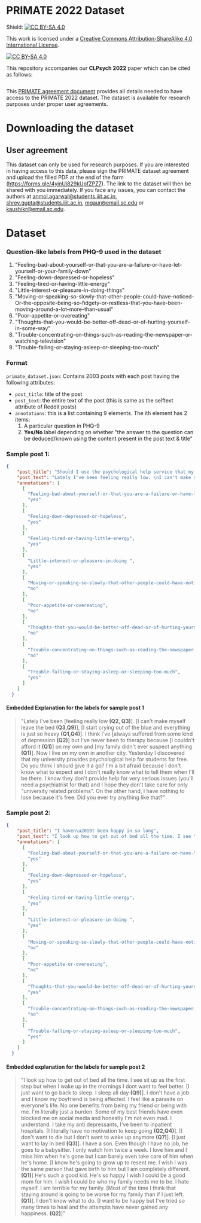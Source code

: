 # PRIMATE 2022 Dataset

Shield: [![CC BY-SA 4.0][cc-by-sa-shield]][cc-by-sa]

This work is licensed under a
[Creative Commons Attribution-ShareAlike 4.0 International License][cc-by-sa].

[![CC BY-SA 4.0][cc-by-sa-image]][cc-by-sa]

[cc-by-sa]: http://creativecommons.org/licenses/by-sa/4.0/
[cc-by-sa-image]: https://licensebuttons.net/l/by-sa/4.0/88x31.png
[cc-by-sa-shield]: https://img.shields.io/badge/License-CC%20BY--SA%204.0-lightgrey.svg

This repository accompanies our **CLPsych 2022** paper which can be cited as follows:

```

```


This [PRIMATE agreement document](https://github.com/primate-mh/Primate2022/blob/main/Primate2022_agreement.pdf) provides all details needed to have access to the PRIMATE 2022 dataset.
The dataset is available for research purposes under proper user agreements.

# Downloading the dataset
## User agreement
This dataset can only be used for research purposes. If you are interested in having access to this data, please sign the PRIMATE dataset agreement and upload the filled PDF at the end of the form (https://forms.gle/4yinUi829kUpfZPZ7). The link to the dataset will then be shared with you immediately. 
If you face any issues, you can contact the authors at anmol.agarwal@students.iiit.ac.in, shrey.gupta@students.iiit.ac.in, mgaur@email.sc.edu or kaushikr@email.sc.edu.

# Dataset
### Question-like labels from PHQ-9 used in the dataset
1) "Feeling-bad-about-yourself-or-that-you-are-a-failure-or-have-let-yourself-or-your-family-down"
2) "Feeling-down-depressed-or-hopeless"
3) "Feeling-tired-or-having-little-energy"
4) "Little-interest-or-pleasure-in-doing-things"
5) "Moving-or-speaking-so-slowly-that-other-people-could-have-noticed-Or-the-opposite-being-so-fidgety-or-restless-that-you-have-been-moving-around-a-lot-more-than-usual"
6) "Poor-appetite-or-overeating" 
7) "Thoughts-that-you-would-be-better-off-dead-or-of-hurting-yourself-in-some-way"
8) "Trouble-concentrating-on-things-such-as-reading-the-newspaper-or-watching-television"  
9) "Trouble-falling-or-staying-asleep-or-sleeping-too-much"


### Format
`primate_dataset.json`: Contains 2003 posts with each post having the following attributes:
* `post_title`: title of the post
* `post_text`: the entire text of the post (this is same as the selftext attribute of Reddit posts)
* `annotations`: this is a list containing 9 elements. The ith element has 2 items:
    1. A particular question in PHQ-9
    2. **Yes/No** label depending on whether "the answer to the question can be deduced/known using the content present in the post text & title"

### Sample post 1:

```json
{
    "post_title": "Should I use the psychological help service that my university provides for free?",
    "post_text": "Lately I've been feeling really low. \nI can't make myself leave the bed, I start crying out of the blue and everything is just so heavy. \nI think I've always suffered from some kind of depression but I've never been to therapy because I couldn't afford it on my own and my family didn't ever suspect anything. \nNow I live on my own in another city. Yesterday I discovered that my university provides psychological help for students for free. Do you think I should give it a go? \nI'm a bit afraid because I don't know what to expect and I don't really know what to tell them when I'll be there. I know they don't provide help for very serious issues (you'll need a psychiatrist for that) and I hope they don't take care for only \"university related problems\".\nOn the other hand, I have nothing to lose because it's free.\nDid you ever try anything like that? \n",
    "annotations": [
      [
        "Feeling-bad-about-yourself-or-that-you-are-a-failure-or-have-let-yourself-or-your-family-down",
        "yes"
      ],
      [
        "Feeling-down-depressed-or-hopeless",
        "yes"
      ],
      [
        "Feeling-tired-or-having-little-energy",
        "yes"
      ],
      [
        "Little-interest-or-pleasure-in-doing ",
        "yes"
      ],
      [
        "Moving-or-speaking-so-slowly-that-other-people-could-have-noticed-Or-the-opposite-being-so-fidgety-or-restless-that-you-have-been-moving-around-a-lot-more-than-usual",
        "no"
      ],
      [
        "Poor-appetite-or-overeating",
        "no"
      ],
      [
        "Thoughts-that-you-would-be-better-off-dead-or-of-hurting-yourself-in-some-way",
        "no"
      ],
      [
        "Trouble-concentrating-on-things-such-as-reading-the-newspaper-or-watching-television",
        "no"
      ],
      [
        "Trouble-falling-or-staying-asleep-or-sleeping-too-much",
        "yes"
      ]
    ]
  }
```

#### Embedded Explanation for the labels for sample post 1
> "Lately I've been [feeling really low **(Q2, Q3)**].
[I can't make myself leave the bed **(Q3,Q9)**], [I start crying out of the blue and everything is just so heavy **(Q1,Q4)**].
I think I've [always suffered from some kind of depression **(Q2)**] but I've never been to therapy because [I couldn't afford it **(Q1)**] on my own and [my family didn't ever suspect anything **(Q1)**].
Now I live on my own in another city. Yesterday I discovered that my university provides psychological help for students for free. Do you think I should give it a go?
I'm a bit afraid because I don't know what to expect and I don't really know what to tell them when I'll be there. I know they don't provide help for very serious issues (you'll need a psychiatrist for that) and I hope they don't take care for only \"university related problems\".
On the other hand, I have nothing to lose because it's free.
Did you ever try anything like that?"


### Sample post 2:

```json
{
    "post_title": "I haven\u2019t been happy in so long",
    "post_text": "I look up how to get out of bed all the time. I see \u201csit up\u201d as the first step but when I wake up in the mornings I dont want to feel better. I just want to go back to sleep. I sleep all day. I don\u2019t have a job and I know my boyfriend is being affected. I feel like a parasite on everyone\u2019s life. No one benefits from being my friend or being with me. I\u2019m literally just a burden. Some of my best friends have even blocked me on social media and honestly I\u2019m not even mad. I understand. I take my anti depressants, I\u2019ve been to inpatient hospitals. I literally have no motivation to keep going. I don\u2019t want to die but I don\u2019t want to wake up anymore. I just want to lay in bed. I have a son. Even though I have no job, he goes to a babysitter. I only watch him twice a week. I love him and I miss him when he\u2019s gone but I can barely even take care of him when he\u2019s home. I know he\u2019s going to grow up to resent me. I wish I was the same person that gave birth to him but I am completely different. He\u2019s such a good kid. He\u2019s so happy I wish I could be a good mom for him. I wish I could be who my family needs me to be. I hate myself. I am terrible for my family. Most of the time I think that staying around is going to be worse for my family than if I just left. I don\u2019t know what to do. I want to be happy but I\u2019ve tried so many times to heal and the attempts have never gained any happiness.",
    "annotations": [
      [
        "Feeling-bad-about-yourself-or-that-you-are-a-failure-or-have-let-yourself-or-your-family-down",
        "yes"
      ],
      [
        "Feeling-down-depressed-or-hopeless",
        "yes"
      ],
      [
        "Feeling-tired-or-having-little-energy",
        "yes"
      ],
      [
        "Little-interest-or-pleasure-in-doing ",
        "yes"
      ],
      [
        "Moving-or-speaking-so-slowly-that-other-people-could-have-noticed-Or-the-opposite-being-so-fidgety-or-restless-that-you-have-been-moving-around-a-lot-more-than-usual",
        "no"
      ],
      [
        "Poor-appetite-or-overeating",
        "no"
      ],
      [
        "Thoughts-that-you-would-be-better-off-dead-or-of-hurting-yourself-in-some-way",
        "yes"
      ],
      [
        "Trouble-concentrating-on-things-such-as-reading-the-newspaper-or-watching-television",
        "no"
      ],
      [
        "Trouble-falling-or-staying-asleep-or-sleeping-too-much",
        "yes"
      ]
    ]
  }
```

#### Embedded explanation for the labels for sample post 2
> "I look up how to get out of bed all the time. I see sit up as the first step but when I wake up in the mornings I dont want to feel better. [I just want to go back to sleep. I sleep all day **(Q9)**]. I don't have a job and I know my boyfriend is being affected. I feel like a parasite on everyone's life. No one benefits from being my friend or being with me. I'm literally just a burden. Some of my best friends have even blocked me on social media and honestly I'm not even mad. I understand. I take my anti depressants, I've been to inpatient hospitals. [I literally have no motivation to keep going **(Q2,Q4)**]. [I don't want to die but I don't want to wake up anymore **(Q7)**]. [I just want to lay in bed **(Q3)**]. I have a son. Even though I have no job, he goes to a babysitter. I only watch him twice a week. I love him and I miss him when he's gone but I can barely even take care of him when he's home. [I know he's going to grow up to resent me. I wish I was the same person that gave birth to him but I am completely different. **(Q1)**] He's such a good kid. He's so happy I wish I could be a good mom for him. I wish I could be who my family needs me to be. I hate myself. I am terrible for my family. [Most of the time I think that staying around is going to be worse for my family than if I just left. **(Q1)**]. I don't know what to do. [I want to be happy but I've tried so many times to heal and the attempts have never gained any happiness. **(Q2)**]"
